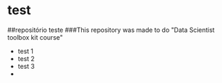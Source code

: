 # test
##repositório teste
###This repository was made to do "Data Scientist toolbox kit  course"
* test 1
* test 2
* test 3
*
